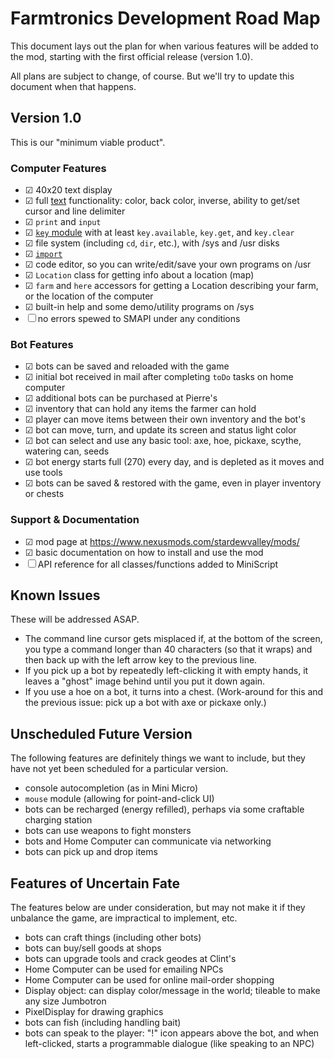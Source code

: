 # Farmtronics Development Road Map

This document lays out the plan for when various features will be added to the mod, starting with the first official release (version 1.0).

All plans are subject to change, of course.  But we'll try to update this document when that happens.

## Version 1.0

This is our "minimum viable product".

### Computer Features
- ☑ 40x20 text display
- ☑ full [text](https://miniscript.org/wiki/TextDisplay) functionality: color, back color, inverse, ability to get/set cursor and line delimiter
- ☑ `print` and `input`
- ☑ [`key` module](https://miniscript.org/wiki/Key) with at least `key.available`, `key.get`, and `key.clear`
- ☑ file system (including `cd`, `dir`, etc.), with /sys and /usr disks
- ☑ [`import`](https://miniscript.org/wiki/Import)
- ☑ code editor, so you can write/edit/save your own programs on /usr
- ☑ `Location` class for getting info about a location (map)
- ☑ `farm` and `here` accessors for getting a Location describing your farm, or the location of the computer
- ☑ built-in help and some demo/utility programs on /sys
- ☐ no errors spewed to SMAPI under any conditions

### Bot Features
- ☑ bots can be saved and reloaded with the game
- ☑ initial bot received in mail after completing `toDo` tasks on home computer
- ☑ additional bots can be purchased at Pierre's
- ☑ inventory that can hold any items the farmer can hold
- ☑ player can move items between their own inventory and the bot's
- ☑ bot can move, turn, and update its screen and status light color
- ☑ bot can select and use any basic tool: axe, hoe, pickaxe, scythe, watering can, seeds
- ☑ bot energy starts full (270) every day, and is depleted as it moves and use tools
- ☑ bots can be saved & restored with the game, even in player inventory or chests

### Support & Documentation
- ☑ mod page at https://www.nexusmods.com/stardewvalley/mods/
- ☑ basic documentation on how to install and use the mod
- ☐ API reference for all classes/functions added to MiniScript

## Known Issues

These will be addressed ASAP.

- The command line cursor gets misplaced if, at the bottom of the screen, you type a command longer than 40 characters (so that it wraps) and then back up with the left arrow key to the previous line.
- If you pick up a bot by repeatedly left-clicking it with empty hands, it leaves a "ghost" image behind until you put it down again.
- If you use a hoe on a bot, it turns into a chest.  (Work-around for this and the previous issue: pick up a bot with axe or pickaxe only.)

## Unscheduled Future Version

The following features are definitely things we want to include, but they have not yet been scheduled for a particular version.

- console autocompletion (as in Mini Micro)
- `mouse` module (allowing for point-and-click UI)
- bots can be recharged (energy refilled), perhaps via some craftable charging station
- bots can use weapons to fight monsters
- bots and Home Computer can communicate via networking
- bots can pick up and drop items

## Features of Uncertain Fate

The features below are under consideration, but may not make it if they unbalance the game, are impractical to implement, etc.

- bots can craft things (including other bots)
- bots can buy/sell goods at shops
- bots can upgrade tools and crack geodes at Clint's
- Home Computer can be used for emailing NPCs
- Home Computer can be used for online mail-order shopping
- Display object: can display color/message in the world; tileable to make any size Jumbotron
- PixelDisplay for drawing graphics
- bots can fish (including handling bait)
- bots can speak to the player: "!" icon appears above the bot, and when left-clicked, starts a programmable dialogue (like speaking to an NPC)
  
